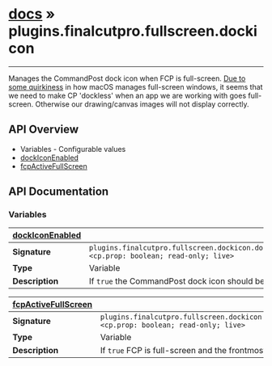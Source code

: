 # [docs](index.md) » plugins.finalcutpro.fullscreen.dockicon
---

Manages the CommandPost dock icon when FCP is full-screen.
[Due to some quirkiness](https://github.com/Hammerspoon/hammerspoon/issues/1184)
in how macOS manages full-screen windows, it seems that we need to make
CP 'dockless' when an app we are working with goes full-screen. Otherwise
our drawing/canvas images will not display correctly.

## API Overview
* Variables - Configurable values
 * [dockIconEnabled](#dockIconEnabled)
 * [fcpActiveFullScreen](#fcpActiveFullScreen)

## API Documentation

### Variables

| [dockIconEnabled](#dockIconEnabled)         |                                                                                     |
| --------------------------------------------|-------------------------------------------------------------------------------------|
| **Signature**                               | `plugins.finalcutpro.fullscreen.dockicon.dockIconEnabled <cp.prop: boolean; read-only; live>`                                                                    |
| **Type**                                    | Variable                                                                     |
| **Description**                             | If `true` the CommandPost dock icon should be hidden.                                                                     |

| [fcpActiveFullScreen](#fcpActiveFullScreen)         |                                                                                     |
| --------------------------------------------|-------------------------------------------------------------------------------------|
| **Signature**                               | `plugins.finalcutpro.fullscreen.dockicon.fcpActiveFullScreen <cp.prop: boolean; read-only; live>`                                                                    |
| **Type**                                    | Variable                                                                     |
| **Description**                             | If `true` FCP is full-screen and the frontmost app.                                                                     |

